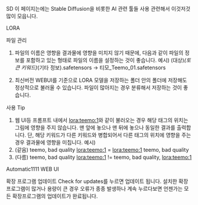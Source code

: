 SD
이 페이지는에는 Stable Diffusion을 비롯한 AI 관련 툴들 사용 관련해서 이것저것 많이 모읍니다.


LORA

파일 관리
1. 파일의 이름은 영향을 결과물에 영향을 미치지 않기 때문에, 다음과 같이 파일의 정보를 포함하고 있는 형태로 파일의 이름을 설정하는 것이 좋습니다. 
예시) (대상)_(토큰 키워드)_(기타 정보).safetensors -> 티모_Teemo_01.safetensors

2. 최신버전 WEBUI를 기준으로 LORA 모델을 저장하는 폴더 안의 폴더에 저장해도 정상적으로 불러올 수 있습니다. 파일이 많아지는 경우 분류해서 저장하는 것이 좋습니다.

사용 Tip
1. 웹 UI등 프롬프트 내에서 <lora:teemo:1>와 같이 불러오는 경우 해당 태그의 위치는 그림에 영향을 주지 않습니다. 맨 앞에 놓으나 맨 뒤에 놓으나 동일한 결과를 출력합니다.
단, 해당 키워드가 다른 키워드와 병합되어서 다른 태그의 위치에 영향을 주는 경우 결과물에 영향을 미칩니다.
예시) 
1. (같음) teemo, bad quality <lora:teemo:1> = <lora:teemo:1> teemo, bad quality 
2. (다름) teemo, bad quality <lora:teemo:1> != teemo, bad quality, <lora:teemo:1>

Automatic1111 WEB UI

확장 프로그램 업데이트
Check for updates를 누르면 업데이트 됩니다. 설치한 확장 프로그램이 많거나 용량이 큰 경우 오류가 종종 발생하나 계속 누르다보면 언젠가는 모든 확장프로그램의 업데이트가 완료됩니다.


